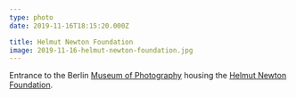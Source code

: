 ```yaml
---
type: photo
date: 2019-11-16T18:15:20.000Z

title: Helmut Newton Foundation
image: 2019-11-16-helmut-newton-foundation.jpg
---
```


Entrance to the Berlin [Museum of Photography](https://www.smb.museum/en/museums-institutions/museum-fuer-fotografie/home.html) housing the [Helmut Newton Foundation](https://helmut-newton-foundation.org/en/).

